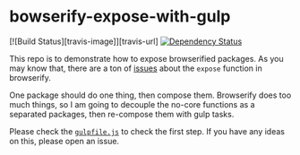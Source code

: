 bowserify-expose-with-gulp
===

[![Build Status][travis-image]][travis-url]
[![Dependency Status](https://david-dm.org/lijunle/browserify-expose-with-gulp.png?theme=shields.io)](https://david-dm.org/lijunle/browserify-expose-with-gulp)

This repo is to demonstrate how to expose browserified packages. As you may know
that, there are a ton of [issues][0] about the `expose` function in browserify.

[0]: https://github.com/substack/node-browserify/search?q=expose&type=Issues

One package should do one thing, then compose them. Browserify does too much
things, so I am going to decouple the no-core functions as a separated packages,
then re-compose them with gulp tasks.

Please check the [`gulpfile.js`][1] to check the first step. If you have any
ideas on this, please open an issue.

[1]: https://github.com/lijunle/browserify-expose-with-gulp/blob/master/gulpfile.js
